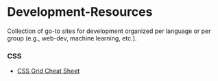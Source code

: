 # Development-Resources
Collection of go-to sites for development organized per language or per group (e.g., web-dev, machine learning, etc.).

### CSS

- [CSS Grid Cheat Sheet](https://grid.malven.co/)

